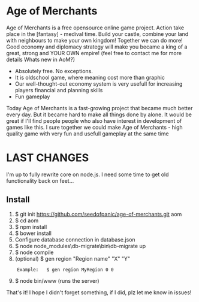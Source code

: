 # Age of Merchants
Age of Merchants is a free opensource online game project. Action take place in the [fantasy] - medival time. Build your castle, combine your land with neighbours to make your own kingdom! Together we can do more! Good economy and diplomacy strategy will make you became a king of a great, strong and YOUR OWN empire! (feel free to contact me for more details
Whats new in AoM?)

- Absolutely free. No exceptions.
- It is oldschool game, where meaning cost more than graphic
- Our well-thought-out economy system is very usefull for increasing players financial and planning skills
- Fun gameplay

Today Age of Merchants is a fast-growing project that became much better every day. But it became hard to make all things done by alone. It would be great if I'll find people people who also have interest in development of games like this. I sure together we could make Age of Merchants - high quality game with very fun and usefull gameplay at the same time

# LAST CHANGES
I'm up to fully rewrite core on node.js. I need some time to get old functionality back on feet...

## Install
1. $ git init https://github.com/seedofpanic/age-of-merchants.git aom
2. $ cd aom
3. $ npm install
4. $ bower install
5. Configure database connection in database.json
6. $ node node_modules\db-migrate\bin\db-migrate up
7. $ node compile
8. (optional)  $ gen region "Region name" "X" "Y"
```
    Example:   $ gen region MyRegion 0 0
```
9. $ node bin/www (runs the server)

That's it! I hope I didn't forget something, if I did, plz let me know in issues!
